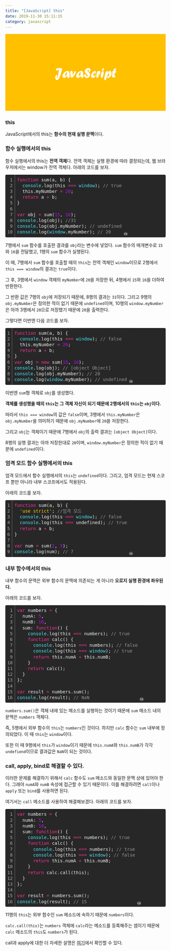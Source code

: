 ```yaml
---
title: "[JavaScript] this"
date: 2019-11-30 15:11:15
category: javascript
---
```


![](images/javascript.png)

### this
JavaScript에서의 this는 **함수의 현재 실행 문맥**이다.

### 함수 실행에서의 this
함수 실행에서의 this는 **전역 객체**다. 전역 객체는 실행 환경에 따라 결정되는데, 웹 브라우저에서는 window가 전역 객체다. 아래의 코드를 보자.

<div class="colorscripter-code" style="color:#f0f0f0;font-family:'Fira Code', 'Consolas', 'Monaco', 'Andale Mono', 'Ubuntu Mono', monospace !important; position:relative !important;overflow:auto"><table class="colorscripter-code-table" style="margin:0;padding:0;border:none;background-color:#272727;border-radius:4px;" cellspacing="0" cellpadding="0"><tr><td style="padding:6px;border-right:2px solid #4f4f4f"><div style="margin:0;padding:0;word-break:normal;text-align:right;color:#aaa;font-family:'Fira Code', 'Consolas', 'Monaco', 'Andale Mono', 'Ubuntu Mono', monospace !important;line-height:130%"><div style="line-height:130%">1</div><div style="line-height:130%">2</div><div style="line-height:130%">3</div><div style="line-height:130%">4</div><div style="line-height:130%">5</div><div style="line-height:130%">6</div><div style="line-height:130%">7</div><div style="line-height:130%">8</div><div style="line-height:130%">9</div><div style="line-height:130%">10</div></div></td><td style="padding:6px 0;text-align:left"><div style="margin:0;padding:0;color:#f0f0f0;font-family:'Fira Code', 'Consolas', 'Monaco', 'Andale Mono', 'Ubuntu Mono', monospace !important;line-height:130%"><div style="padding:0 6px; white-space:pre; line-height:130%"><span style="color:#ff3399">function</span>&nbsp;sum(a,&nbsp;b)&nbsp;{</div><div style="padding:0 6px; white-space:pre; line-height:130%">&nbsp;&nbsp;<span style="color:#4be6fa">console</span>.log(this&nbsp;<span style="color:#0086b3"></span><span style="color:#ff3399">=</span><span style="color:#0086b3"></span><span style="color:#ff3399">=</span><span style="color:#0086b3"></span><span style="color:#ff3399">=</span>&nbsp;<span style="color:#4be6fa">window</span>);&nbsp;<span style="color:#999999">//&nbsp;true</span></div><div style="padding:0 6px; white-space:pre; line-height:130%">&nbsp;&nbsp;this.myNumber&nbsp;<span style="color:#0086b3"></span><span style="color:#ff3399">=</span>&nbsp;<span style="color:#c10aff">20</span>;</div><div style="padding:0 6px; white-space:pre; line-height:130%">&nbsp;&nbsp;<span style="color:#ff3399">return</span>&nbsp;a&nbsp;<span style="color:#0086b3"></span><span style="color:#ff3399">+</span>&nbsp;b;</div><div style="padding:0 6px; white-space:pre; line-height:130%">}</div><div style="padding:0 6px; white-space:pre; line-height:130%">&nbsp;</div><div style="padding:0 6px; white-space:pre; line-height:130%"><span style="color:#ff3399">var</span>&nbsp;obj&nbsp;<span style="color:#0086b3"></span><span style="color:#ff3399">=</span>&nbsp;sum(<span style="color:#c10aff">15</span>,&nbsp;<span style="color:#c10aff">16</span>);&nbsp;</div><div style="padding:0 6px; white-space:pre; line-height:130%"><span style="color:#4be6fa">console</span>.log(obj);&nbsp;<span style="color:#999999">//31</span></div><div style="padding:0 6px; white-space:pre; line-height:130%"><span style="color:#4be6fa">console</span>.log(obj.myNumber);&nbsp;<span style="color:#999999">//&nbsp;undefined</span></div><div style="padding:0 6px; white-space:pre; line-height:130%"><span style="color:#4be6fa">console</span>.log(<span style="color:#4be6fa">window</span>.myNumber);&nbsp;<span style="color:#999999">//&nbsp;20</span></div></div></td><td style="vertical-align:bottom;padding:0 2px 4px 0"><a href="http://colorscripter.com/info#e" target="_blank" style="text-decoration:none;color:white"><span style="font-size:9px;word-break:normal;background-color:#4f4f4f;color:white;border-radius:10px;padding:1px">cs</span></a></td></tr></table></div>

7행에서 `sum` 함수를 호출한 결과를 `obj`라는 변수에 넣었다. `sum` 함수의 매개변수로 `15`와 `16`을 전달했고, 1행의 `sum` 함수가 실행된다.

이 때, 7행에서 `sum` 함수를 호출할 때의 `this`는 전역 객체인 `window`이므로 2행에서 `this === window`의 결과는 `true`이다.

그 후, 3행에서 `window` 객체의 `myNumber`에 `20`을 저장한 뒤, 4행에서 `15`와 `16`을 더하여 반환한다.

그 반환 값은 7행의 `obj`에 저장되기 때문에, 8행의 결과는 `31`이다. 그리고 9행의 `obj.myNumber`은 정의한 적이 없기 때문에 `undefined`이며,
10행의 `window.myNumber`은 아까 3행에서 `20`으로 저장했기 때문에 `20`을 출력한다.

그렇다면 이번엔 다음 코드를 보자.

<div class="colorscripter-code" style="color:#f0f0f0;font-family:'Fira Code', 'Consolas', 'Monaco', 'Andale Mono', 'Ubuntu Mono', monospace !important; position:relative !important;overflow:auto"><table class="colorscripter-code-table" style="margin:0;padding:0;border:none;background-color:#272727;border-radius:4px;" cellspacing="0" cellpadding="0"><tr><td style="padding:6px;border-right:2px solid #4f4f4f"><div style="margin:0;padding:0;word-break:normal;text-align:right;color:#aaa;font-family:'Fira Code', 'Consolas', 'Monaco', 'Andale Mono', 'Ubuntu Mono', monospace !important;line-height:130%"><div style="line-height:130%">1</div><div style="line-height:130%">2</div><div style="line-height:130%">3</div><div style="line-height:130%">4</div><div style="line-height:130%">5</div><div style="line-height:130%">6</div><div style="line-height:130%">7</div><div style="line-height:130%">8</div><div style="line-height:130%">9</div></div></td><td style="padding:6px 0;text-align:left"><div style="margin:0;padding:0;color:#f0f0f0;font-family:'Fira Code', 'Consolas', 'Monaco', 'Andale Mono', 'Ubuntu Mono', monospace !important;line-height:130%"><div style="padding:0 6px; white-space:pre; line-height:130%"><span style="color:#ff3399">function</span>&nbsp;sum(a,&nbsp;b)&nbsp;{</div><div style="padding:0 6px; white-space:pre; line-height:130%">&nbsp;&nbsp;<span style="color:#4be6fa">console</span>.log(this&nbsp;<span style="color:#0086b3"></span><span style="color:#ff3399">=</span><span style="color:#0086b3"></span><span style="color:#ff3399">=</span><span style="color:#0086b3"></span><span style="color:#ff3399">=</span>&nbsp;<span style="color:#4be6fa">window</span>);&nbsp;<span style="color:#999999">//&nbsp;false</span></div><div style="padding:0 6px; white-space:pre; line-height:130%">&nbsp;&nbsp;this.myNumber&nbsp;<span style="color:#0086b3"></span><span style="color:#ff3399">=</span>&nbsp;<span style="color:#c10aff">20</span>;</div><div style="padding:0 6px; white-space:pre; line-height:130%">&nbsp;&nbsp;<span style="color:#ff3399">return</span>&nbsp;a&nbsp;<span style="color:#0086b3"></span><span style="color:#ff3399">+</span>&nbsp;b;</div><div style="padding:0 6px; white-space:pre; line-height:130%">}</div><div style="padding:0 6px; white-space:pre; line-height:130%"><span style="color:#ff3399">var</span>&nbsp;obj&nbsp;<span style="color:#0086b3"></span><span style="color:#ff3399">=</span>&nbsp;<span style="color:#ff3399">new</span>&nbsp;sum(<span style="color:#c10aff">15</span>,&nbsp;<span style="color:#c10aff">16</span>);&nbsp;</div><div style="padding:0 6px; white-space:pre; line-height:130%"><span style="color:#4be6fa">console</span>.log(obj);&nbsp;<span style="color:#999999">//&nbsp;[object&nbsp;Object]</span></div><div style="padding:0 6px; white-space:pre; line-height:130%"><span style="color:#4be6fa">console</span>.log(obj.myNumber);&nbsp;<span style="color:#999999">//&nbsp;20</span></div><div style="padding:0 6px; white-space:pre; line-height:130%"><span style="color:#4be6fa">console</span>.log(<span style="color:#4be6fa">window</span>.myNumber);&nbsp;<span style="color:#999999">//&nbsp;undefined</span></div></div></td><td style="vertical-align:bottom;padding:0 2px 4px 0"><a href="http://colorscripter.com/info#e" target="_blank" style="text-decoration:none;color:white"><span style="font-size:9px;word-break:normal;background-color:#4f4f4f;color:white;border-radius:10px;padding:1px">cs</span></a></td></tr></table></div>

이번엔 `sum`형 객체로 `obj`를 생성했다.

**객체를 생성했을 때의 `this`는 그 객체 자신이 되기 때문에 2행에서의 `this`는 `obj`이다.**

따라서 `this === window`의 값은 `false`이며, 3행에서 `this.myNumber`은 `obj.myNumber`을 의미하기 때문에 `obj.myNumber`에 `20`을 저장한다.

그리고 `obj`는 객체이기 때문에 7행에서 `obj`의 출력 결과는 `[object Object]`이다.

8행의 실행 결과는 아까 저장한대로 `20`이며, `window.myNumber`은 정의한 적이 없기 때문에 `undefined`이다.

### 엄격 모드 함수 실행에서의 this

엄격 모드에서 함수 실행에서의 `this`는 `undefined`이다. 그리고, 엄격 모드는 현재 스코프 뿐만 아니라 내부 스코프에서도 적용된다.

아래의 코드를 보자.

<div class="colorscripter-code" style="color:#f0f0f0;font-family:'Fira Code', 'Consolas', 'Monaco', 'Andale Mono', 'Ubuntu Mono', monospace !important; position:relative !important;overflow:auto"><table class="colorscripter-code-table" style="margin:0;padding:0;border:none;background-color:#272727;border-radius:4px;" cellspacing="0" cellpadding="0"><tr><td style="padding:6px;border-right:2px solid #4f4f4f"><div style="margin:0;padding:0;word-break:normal;text-align:right;color:#aaa;font-family:'Fira Code', 'Consolas', 'Monaco', 'Andale Mono', 'Ubuntu Mono', monospace !important;line-height:130%"><div style="line-height:130%">1</div><div style="line-height:130%">2</div><div style="line-height:130%">3</div><div style="line-height:130%">4</div><div style="line-height:130%">5</div><div style="line-height:130%">6</div><div style="line-height:130%">7</div><div style="line-height:130%">8</div><div style="line-height:130%">9</div></div></td><td style="padding:6px 0;text-align:left"><div style="margin:0;padding:0;color:#f0f0f0;font-family:'Fira Code', 'Consolas', 'Monaco', 'Andale Mono', 'Ubuntu Mono', monospace !important;line-height:130%"><div style="padding:0 6px; white-space:pre; line-height:130%"><span style="color:#ff3399">function</span>&nbsp;sum(a,&nbsp;b)&nbsp;{</div><div style="padding:0 6px; white-space:pre; line-height:130%">&nbsp;&nbsp;<span style="color:#ffd500">'use&nbsp;strict'</span>;&nbsp;<span style="color:#999999">//엄격&nbsp;모드</span></div><div style="padding:0 6px; white-space:pre; line-height:130%">&nbsp;&nbsp;<span style="color:#4be6fa">console</span>.log(this&nbsp;<span style="color:#0086b3"></span><span style="color:#ff3399">=</span><span style="color:#0086b3"></span><span style="color:#ff3399">=</span><span style="color:#0086b3"></span><span style="color:#ff3399">=</span>&nbsp;<span style="color:#4be6fa">window</span>);&nbsp;<span style="color:#999999">//&nbsp;false</span></div><div style="padding:0 6px; white-space:pre; line-height:130%">&nbsp;&nbsp;<span style="color:#4be6fa">console</span>.log(this&nbsp;<span style="color:#0086b3"></span><span style="color:#ff3399">=</span><span style="color:#0086b3"></span><span style="color:#ff3399">=</span><span style="color:#0086b3"></span><span style="color:#ff3399">=</span>&nbsp;undefined);&nbsp;<span style="color:#999999">//&nbsp;true</span></div><div style="padding:0 6px; white-space:pre; line-height:130%">&nbsp;&nbsp;<span style="color:#ff3399">return</span>&nbsp;a&nbsp;<span style="color:#0086b3"></span><span style="color:#ff3399">+</span>&nbsp;b;</div><div style="padding:0 6px; white-space:pre; line-height:130%">}</div><div style="padding:0 6px; white-space:pre; line-height:130%">&nbsp;</div><div style="padding:0 6px; white-space:pre; line-height:130%"><span style="color:#ff3399">var</span>&nbsp;num&nbsp;<span style="color:#0086b3"></span><span style="color:#ff3399">=</span>&nbsp;sum(<span style="color:#c10aff">2</span>,&nbsp;<span style="color:#c10aff">5</span>);</div><div style="padding:0 6px; white-space:pre; line-height:130%"><span style="color:#4be6fa">console</span>.log(num);&nbsp;<span style="color:#999999">//&nbsp;7</span></div></div></td><td style="vertical-align:bottom;padding:0 2px 4px 0"><a href="http://colorscripter.com/info#e" target="_blank" style="text-decoration:none;color:white"><span style="font-size:9px;word-break:normal;background-color:#4f4f4f;color:white;border-radius:10px;padding:1px">cs</span></a></td></tr></table></div>

### 내부 함수에서의 this

내부 함수의 문맥은 외부 함수의 문맥에 의존되는 게 아니라 **오로지 실행 환경에 좌우된다.**

아래의 코드를 보자.

<div class="colorscripter-code" style="color:#f0f0f0;font-family:'Fira Code', 'Consolas', 'Monaco', 'Andale Mono', 'Ubuntu Mono', monospace !important; position:relative !important;overflow:auto"><table class="colorscripter-code-table" style="margin:0;padding:0;border:none;background-color:#272727;border-radius:4px;" cellspacing="0" cellpadding="0"><tr><td style="padding:6px;border-right:2px solid #4f4f4f"><div style="margin:0;padding:0;word-break:normal;text-align:right;color:#aaa;font-family:'Fira Code', 'Consolas', 'Monaco', 'Andale Mono', 'Ubuntu Mono', monospace !important;line-height:130%"><div style="line-height:130%">1</div><div style="line-height:130%">2</div><div style="line-height:130%">3</div><div style="line-height:130%">4</div><div style="line-height:130%">5</div><div style="line-height:130%">6</div><div style="line-height:130%">7</div><div style="line-height:130%">8</div><div style="line-height:130%">9</div><div style="line-height:130%">10</div><div style="line-height:130%">11</div><div style="line-height:130%">12</div><div style="line-height:130%">13</div><div style="line-height:130%">14</div><div style="line-height:130%">15</div><div style="line-height:130%">16</div></div></td><td style="padding:6px 0;text-align:left"><div style="margin:0;padding:0;color:#f0f0f0;font-family:'Fira Code', 'Consolas', 'Monaco', 'Andale Mono', 'Ubuntu Mono', monospace !important;line-height:130%"><div style="padding:0 6px; white-space:pre; line-height:130%"><span style="color:#ff3399">var</span>&nbsp;numbers&nbsp;<span style="color:#0086b3"></span><span style="color:#ff3399">=</span>&nbsp;{</div><div style="padding:0 6px; white-space:pre; line-height:130%">&nbsp;&nbsp;numA:&nbsp;<span style="color:#c10aff">5</span>,</div><div style="padding:0 6px; white-space:pre; line-height:130%">&nbsp;&nbsp;numB:&nbsp;<span style="color:#c10aff">10</span>,</div><div style="padding:0 6px; white-space:pre; line-height:130%">&nbsp;&nbsp;sum:&nbsp;<span style="color:#ff3399">function</span>()&nbsp;{</div><div style="padding:0 6px; white-space:pre; line-height:130%">&nbsp;&nbsp;&nbsp;&nbsp;<span style="color:#4be6fa">console</span>.log(this&nbsp;<span style="color:#0086b3"></span><span style="color:#ff3399">=</span><span style="color:#0086b3"></span><span style="color:#ff3399">=</span><span style="color:#0086b3"></span><span style="color:#ff3399">=</span>&nbsp;numbers);&nbsp;<span style="color:#999999">//&nbsp;true</span></div><div style="padding:0 6px; white-space:pre; line-height:130%">&nbsp;&nbsp;&nbsp;&nbsp;<span style="color:#ff3399">function</span>&nbsp;calc()&nbsp;{</div><div style="padding:0 6px; white-space:pre; line-height:130%">&nbsp;&nbsp;&nbsp;&nbsp;&nbsp;&nbsp;<span style="color:#4be6fa">console</span>.log(this&nbsp;<span style="color:#0086b3"></span><span style="color:#ff3399">=</span><span style="color:#0086b3"></span><span style="color:#ff3399">=</span><span style="color:#0086b3"></span><span style="color:#ff3399">=</span>&nbsp;numbers);&nbsp;<span style="color:#999999">//&nbsp;false</span></div><div style="padding:0 6px; white-space:pre; line-height:130%">&nbsp;&nbsp;&nbsp;&nbsp;&nbsp;&nbsp;<span style="color:#4be6fa">console</span>.log(this&nbsp;<span style="color:#0086b3"></span><span style="color:#ff3399">=</span><span style="color:#0086b3"></span><span style="color:#ff3399">=</span><span style="color:#0086b3"></span><span style="color:#ff3399">=</span>&nbsp;<span style="color:#4be6fa">window</span>);&nbsp;<span style="color:#999999">//&nbsp;true</span></div><div style="padding:0 6px; white-space:pre; line-height:130%">&nbsp;&nbsp;&nbsp;&nbsp;&nbsp;&nbsp;<span style="color:#ff3399">return</span>&nbsp;this.numA&nbsp;<span style="color:#0086b3"></span><span style="color:#ff3399">+</span>&nbsp;this.numB;</div><div style="padding:0 6px; white-space:pre; line-height:130%">&nbsp;&nbsp;&nbsp;&nbsp;}</div><div style="padding:0 6px; white-space:pre; line-height:130%">&nbsp;&nbsp;&nbsp;&nbsp;<span style="color:#ff3399">return</span>&nbsp;calc();</div><div style="padding:0 6px; white-space:pre; line-height:130%">&nbsp;&nbsp;}</div><div style="padding:0 6px; white-space:pre; line-height:130%">};</div><div style="padding:0 6px; white-space:pre; line-height:130%">&nbsp;</div><div style="padding:0 6px; white-space:pre; line-height:130%"><span style="color:#ff3399">var</span>&nbsp;result&nbsp;<span style="color:#0086b3"></span><span style="color:#ff3399">=</span>&nbsp;numbers.sum();</div><div style="padding:0 6px; white-space:pre; line-height:130%"><span style="color:#4be6fa">console</span>.log(result);&nbsp;<span style="color:#999999">//&nbsp;NaN</span></div></div></td><td style="vertical-align:bottom;padding:0 2px 4px 0"><a href="http://colorscripter.com/info#e" target="_blank" style="text-decoration:none;color:white"><span style="font-size:9px;word-break:normal;background-color:#4f4f4f;color:white;border-radius:10px;padding:1px">cs</span></a></td></tr></table></div>

`numbers.sum()`은 객체 내에 있는 메소드를 실행하는 것이기 때문에 `sum` 메소드 내의 문맥은 `numbers` 객체다.

즉, 5행에서 외부 함수의 `this`는 `numbers`인 것이다. 하지만 `calc` 함수는 `sum` 내부에 정의되었다. 이 때 `this`는 `window`이다.

또한 이 때 9행에서 `this`가 `window`이기 때문에 `this.numA`와 `this.numB`가 각각 `undefiend`이므로 결과값은 `NaN`이 되는 것이다.

### call, apply, bind로 해결할 수 있다.

이러한 문제를 해결하기 위해서 `calc` 함수도 `sum` 메소드와 동일한 문맥 상에 있어야 한다.
그래야 `numA`와 `numB` 속성에 접근할 수 있기 때문이다. 이를 해결하려면 `call`이나 `apply` 또는 `bind`를 사용하면 된다.

여기서는 `call` 메소드를 사용하여 해결해보겠다. 아래의 코드를 보자.

<div class="colorscripter-code" style="color:#f0f0f0;font-family:'Fira Code', 'Consolas', 'Monaco', 'Andale Mono', 'Ubuntu Mono', monospace !important; position:relative !important;overflow:auto"><table class="colorscripter-code-table" style="margin:0;padding:0;border:none;background-color:#272727;border-radius:4px;" cellspacing="0" cellpadding="0"><tr><td style="padding:6px;border-right:2px solid #4f4f4f"><div style="margin:0;padding:0;word-break:normal;text-align:right;color:#aaa;font-family:'Fira Code', 'Consolas', 'Monaco', 'Andale Mono', 'Ubuntu Mono', monospace !important;line-height:130%"><div style="line-height:130%">1</div><div style="line-height:130%">2</div><div style="line-height:130%">3</div><div style="line-height:130%">4</div><div style="line-height:130%">5</div><div style="line-height:130%">6</div><div style="line-height:130%">7</div><div style="line-height:130%">8</div><div style="line-height:130%">9</div><div style="line-height:130%">10</div><div style="line-height:130%">11</div><div style="line-height:130%">12</div><div style="line-height:130%">13</div><div style="line-height:130%">14</div><div style="line-height:130%">15</div><div style="line-height:130%">16</div></div></td><td style="padding:6px 0;text-align:left"><div style="margin:0;padding:0;color:#f0f0f0;font-family:'Fira Code', 'Consolas', 'Monaco', 'Andale Mono', 'Ubuntu Mono', monospace !important;line-height:130%"><div style="padding:0 6px; white-space:pre; line-height:130%"><span style="color:#ff3399">var</span>&nbsp;numbers&nbsp;<span style="color:#0086b3"></span><span style="color:#ff3399">=</span>&nbsp;{</div><div style="padding:0 6px; white-space:pre; line-height:130%">&nbsp;&nbsp;numA:&nbsp;<span style="color:#c10aff">5</span>,</div><div style="padding:0 6px; white-space:pre; line-height:130%">&nbsp;&nbsp;numB:&nbsp;<span style="color:#c10aff">10</span>,</div><div style="padding:0 6px; white-space:pre; line-height:130%">&nbsp;&nbsp;sum:&nbsp;<span style="color:#ff3399">function</span>()&nbsp;{</div><div style="padding:0 6px; white-space:pre; line-height:130%">&nbsp;&nbsp;&nbsp;&nbsp;<span style="color:#4be6fa">console</span>.log(this&nbsp;<span style="color:#0086b3"></span><span style="color:#ff3399">=</span><span style="color:#0086b3"></span><span style="color:#ff3399">=</span><span style="color:#0086b3"></span><span style="color:#ff3399">=</span>&nbsp;numbers);&nbsp;<span style="color:#999999">//&nbsp;true</span></div><div style="padding:0 6px; white-space:pre; line-height:130%">&nbsp;&nbsp;&nbsp;&nbsp;<span style="color:#ff3399">function</span>&nbsp;calc()&nbsp;{</div><div style="padding:0 6px; white-space:pre; line-height:130%">&nbsp;&nbsp;&nbsp;&nbsp;&nbsp;&nbsp;<span style="color:#4be6fa">console</span>.log(this&nbsp;<span style="color:#0086b3"></span><span style="color:#ff3399">=</span><span style="color:#0086b3"></span><span style="color:#ff3399">=</span><span style="color:#0086b3"></span><span style="color:#ff3399">=</span>&nbsp;numbers);&nbsp;<span style="color:#999999">//&nbsp;true</span></div><div style="padding:0 6px; white-space:pre; line-height:130%">&nbsp;&nbsp;&nbsp;&nbsp;&nbsp;&nbsp;<span style="color:#4be6fa">console</span>.log(this&nbsp;<span style="color:#0086b3"></span><span style="color:#ff3399">=</span><span style="color:#0086b3"></span><span style="color:#ff3399">=</span><span style="color:#0086b3"></span><span style="color:#ff3399">=</span>&nbsp;<span style="color:#4be6fa">window</span>);&nbsp;<span style="color:#999999">//&nbsp;false</span></div><div style="padding:0 6px; white-space:pre; line-height:130%">&nbsp;&nbsp;&nbsp;&nbsp;&nbsp;&nbsp;<span style="color:#ff3399">return</span>&nbsp;this.numA&nbsp;<span style="color:#0086b3"></span><span style="color:#ff3399">+</span>&nbsp;this.numB;</div><div style="padding:0 6px; white-space:pre; line-height:130%">&nbsp;&nbsp;&nbsp;&nbsp;}</div><div style="padding:0 6px; white-space:pre; line-height:130%">&nbsp;&nbsp;&nbsp;&nbsp;<span style="color:#ff3399">return</span>&nbsp;calc.call(this);</div><div style="padding:0 6px; white-space:pre; line-height:130%">&nbsp;&nbsp;}</div><div style="padding:0 6px; white-space:pre; line-height:130%">};</div><div style="padding:0 6px; white-space:pre; line-height:130%">&nbsp;</div><div style="padding:0 6px; white-space:pre; line-height:130%"><span style="color:#ff3399">var</span>&nbsp;result&nbsp;<span style="color:#0086b3"></span><span style="color:#ff3399">=</span>&nbsp;numbers.sum();</div><div style="padding:0 6px; white-space:pre; line-height:130%"><span style="color:#4be6fa">console</span>.log(result);&nbsp;<span style="color:#999999">//&nbsp;15</span></div></div></td><td style="vertical-align:bottom;padding:0 2px 4px 0"><a href="http://colorscripter.com/info#e" target="_blank" style="text-decoration:none;color:white"><span style="font-size:9px;word-break:normal;background-color:#4f4f4f;color:white;border-radius:10px;padding:1px">cs</span></a></td></tr></table></div>

11행의 `this`는 외부 함수인 `sum` 메소드에 속하기 때문에 `numbers`이다.

`calc.call(this)`는 `numbers` 객체에 `calc`라는 메소드를 등록해주는 셈이기 때문에 `calc` 메소드의 `this`도 `numbers`가 된다. 

call과 apply에 대한 더 자세한 설명은 [여기](/JavaScript/call-apply/)에서 확인할 수 있다.